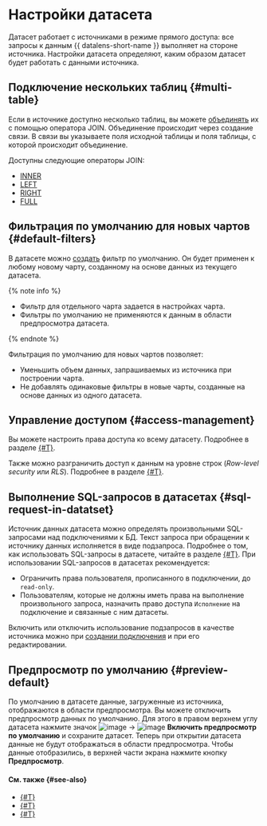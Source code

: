# Настройки датасета

Датасет работает с источниками в режиме прямого доступа: все запросы к данным {{ datalens-short-name }} выполняет на стороне источника. Настройки датасета определяют, каким образом датасет будет работать с данными источника.


## Подключение нескольких таблиц {#multi-table}

Если в источнике доступно несколько таблиц, вы можете [объединять](../../operations/dataset/join-data.md) их с помощью оператора JOIN.
Объединение происходит через создание связи. В связи вы указываете поля исходной таблицы и поля таблицы, с которой происходит объединение.

Доступны следующие операторы JOIN:

* [INNER](https://ru.wikipedia.org/wiki/Join_(SQL)#INNER_JOIN)
* [LEFT](https://ru.wikipedia.org/wiki/Join_(SQL)#LEFT_OUTER_JOIN)
* [RIGHT](https://ru.wikipedia.org/wiki/Join_(SQL)#RIGHT_OUTER_JOIN)
* [FULL](https://ru.wikipedia.org/wiki/Join_(SQL)#FULL_OUTER_JOIN)

## Фильтрация по умолчанию для новых чартов {#default-filters}

В датасете можно [создать](../../operations/dataset/create-filter.md) фильтр по умолчанию. Он будет применен к любому новому чарту, созданному на основе данных из текущего датасета.

{% note info %}

* Фильтр для отдельного чарта задается в настройках чарта.
* Фильтры по умолчанию не применяются к данным в области предпросмотра датасета.

{% endnote %}

Фильтрация по умолчанию для новых чартов позволяет:

* Уменьшить объем данных, запрашиваемых из источника при построении чарта.
* Не добавлять одинаковые фильтры в новые чарты, созданные на основе данных из одного датасета.


## Управление доступом {#access-management}

Вы можете настроить права доступа ко всему датасету.  Подробнее в разделе [{#T}](../../security/manage-access.md). 

Также можно разграничить доступ к данным на уровне строк (_Row-level security_ или _RLS_). Подробнее в разделе [{#T}](../../security/row-level-security.md).


## Выполнение SQL-запросов в датасетах {#sql-request-in-datatset}

Источник данных датасета можно определять произвольными SQL-запросами над подключениями к БД. Текст запроса при обращении к источнику данных исполняется в виде подзапроса. Подробнее о том, как использовать SQL-запросы в датасете, читайте в разделе [{#T}](../../operations/dataset/add-data.md).
При использовании SQL-запросов в датасетах рекомендуется:

* Ограничить права пользователя, прописанного в подключении, до `read-only`.
* Пользователям, которые не должны иметь права на выполнение произвольного запроса, назначить право доступа `Исполнение` на подключение и связанные с ним датасеты.

Включить или отключить использование подзапросов в качестве источника можно при [создании подключения](../connection.md) и при его редактировании.

## Предпросмотр по умолчанию {#preview-default}

По умолчанию в датасете данные, загруженные из источника, отображаются в области предпросмотра. Вы можете отключить предпросмотр данных по умолчанию. Для этого в правом верхнем углу датасета нажмите значок ![image](../../../_assets/console-icons/gear.svg) → ![image](../../../_assets/console-icons/check.svg) **Включить предпросмотр по умолчанию** и сохраните датасет. Теперь при открытии датасета данные не будут отображаться в области предпросмотра. Чтобы данные отобразились, в верхней части экрана нажмите кнопку **Предпросмотр**.

#### См. также {#see-also}

* [{#T}](../../operations/dataset/create.md)
* [{#T}](../calculations/index.md)
* [{#T}](../calculations/index.md#how-to-create-calculated-field)
